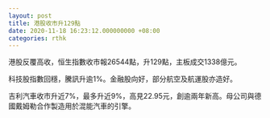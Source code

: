 ```yaml
---
layout: post
title: 港股收市升129點
date: 2020-11-18 16:23:12.000000000 +08:00
categories: rthk
---
```


港股反覆高收，恒生指數收市報26544點，升129點，主板成交1338億元。

科技股指數回穩，騰訊升逾1%。金融股向好，部分航空及航運股亦造好。

吉利汽車收市升近7%，最多升近9%，高見22.95元，創逾兩年新高。母公司與德國戴姆勒合作製造用於混能汽車的引擎。
